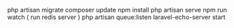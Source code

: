 php artisan migrate
composer update
npm install
php artisan serve
npm run watch
( run redis server )
php artisan queue:listen
laravel-echo-server start